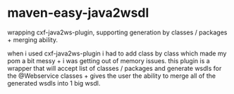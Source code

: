 # maven-easy-java2wsdl
wrapping cxf-java2ws-plugin, supporting generation by classes / packages + merging ability.

when i used cxf-java2ws-plugin i had to add class by class which made my pom a bit messy + i was getting out of memory issues.
this plugin is a wrapper that will accept list of classes / packages and generate wsdls for the @Webservice classes + gives the user the ability to merge all of the generated wsdls into 1 big wsdl.